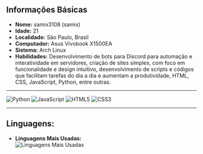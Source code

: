 ## **Informações Básicas**  
- **Nome:** samix3108 (samix)  
- **Idade:** 21  
- **Localidade:** São Paulo, Brasil  
- **Computador:** Asus Vivobook X1500EA  
- **Sistema:** Arch Linux  
- **Habilidades:** Desenvolvimento de bots para Discord para automação e interatividade em servidores, criação de sites simples, com foco em funcionalidade e design intuitivo, desenvolvimento de scripts e códigos que facilitam tarefas do dia a dia e aumentam a produtividade, HTML, CSS, JavaScript, Python, entre outras.    

---
 
![Python](https://img.shields.io/badge/python-3670A0?style=for-the-badge&logo=python&logoColor=ffdd54)
![JavaScript](https://img.shields.io/badge/javascript-F7DF1E?style=for-the-badge&logo=javascript&logoColor=black)
![HTML5](https://img.shields.io/badge/html5-E34F26?style=for-the-badge&logo=html5&logoColor=white)
![CSS3](https://img.shields.io/badge/css3-1572B6?style=for-the-badge&logo=css3&logoColor=white)

---

## **Linguagens:**  
- **Linguagens Mais Usadas:**  
![Linguagens Mais Usadas](https://github-readme-stats.vercel.app/api/top-langs/?username=samix3108&layout=compact&theme=radical)  
